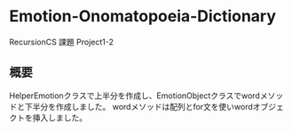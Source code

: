 # Emotion-Onomatopoeia-Dictionary
RecursionCS 課題 Project1-2 

## 概要
HelperEmotionクラスで上半分を作成し、EmotionObjectクラスでwordメソッドと下半分を作成しました。
wordメソッドは配列とfor文を使いwordオブジェクトを挿入しました。

